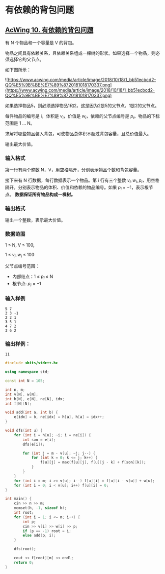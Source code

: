 # 有依赖的背包问题

## [AcWing 10. 有依赖的背包问题](https://www.acwing.com/problem/content/description/10/)

有 N 个物品和一个容量是 V 的背包。

物品之间具有依赖关系，且依赖关系组成一棵树的形状。如果选择一个物品，则必须选择它的父节点。

如下图所示：

![https://www.acwing.com/media/article/image/2018/10/18/1_bb51ecbcd2-QQ%E5%9B%BE%E7%89%8720181018170337.png](https://www.acwing.com/media/article/image/2018/10/18/1_bb51ecbcd2-QQ%E5%9B%BE%E7%89%8720181018170337.png)

如果选择物品5，则必须选择物品1和2。这是因为2是5的父节点，1是2的父节点。

每件物品的编号是 i，体积是 $v_i$，价值是 $w_i$，依赖的父节点编号是 $p_i$。物品的下标范围是 1 … N。

求解将哪些物品装入背包，可使物品总体积不超过背包容量，且总价值最大。

输出最大价值。

### **输入格式**

第一行有两个整数 N，V，用空格隔开，分别表示物品个数和背包容量。

接下来有 N 行数据，每行数据表示一个物品。第 i 行有三个整数 $v_i, w_i, p_i$，用空格隔开，分别表示物品的体积、价值和依赖的物品编号。如果 $p_i$ = −1，表示根节点。 **数据保证所有物品构成一棵树。**

### **输出格式**

输出一个整数，表示最大价值。

### **数据范围**

1 ≤ N, V ≤ 100,

1 ≤ $v_i, w_i$ ≤ 100

父节点编号范围：

- 内部结点：1 ≤ $p_i$ ≤ N
- 根节点: $p_i$ = −1

### **输入样例**

```
5 7
2 3 -1
2 2 1
3 5 1
4 7 2
3 6 2
```

### **输出样例：**

```
11
```

```cpp
#include <bits/stdc++.h>

using namespace std;

const int N = 105;

int n, m;
int v[N], w[N];
int h[N], e[N], ne[N], idx;
int f[N][N];

void add(int a, int b) {
    e[idx] = b, ne[idx] = h[a], h[a] = idx++;
}

void dfs(int u) {
    for (int i = h[u]; ~i; i = ne[i]) {
        int son = e[i];
        dfs(e[i]);

        for (int j = m - v[u]; ~j; j--) {
            for (int k = 0; k <= j; k++) {
                f[u][j] = max(f[u][j], f[u][j - k] + f[son][k]);
            }
        }
    }
    for (int i = m; i >= v[u]; i--) f[u][i] = f[u][i - v[u]] + w[u];
    for (int i = 0; i < v[u]; i++) f[u][i] = 0;
}

int main() {
    cin >> n >> m;
    memset(h, -1, sizeof h);
    int root;
    for (int i = 1; i <= n; i++) {
        int p;
        cin >> v[i] >> w[i] >> p;
        if (p == -1) root = i;
        else add(p, i);
    }

    dfs(root);

    cout << f[root][m] << endl;
    return 0;
}
```